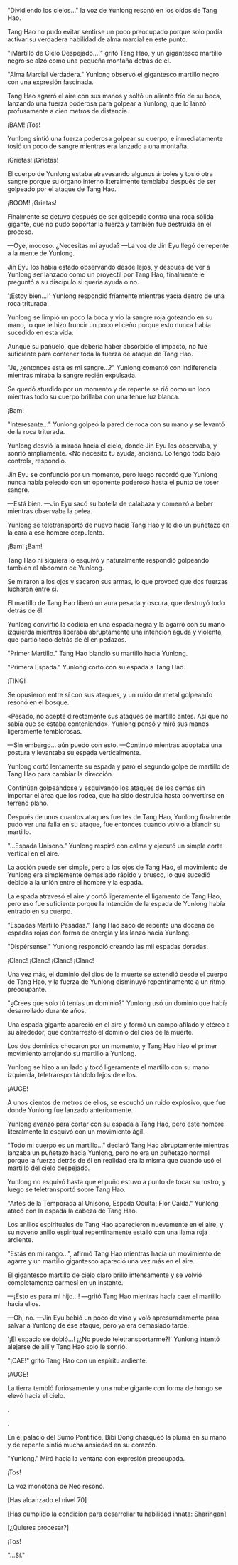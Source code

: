 
"Dividiendo los cielos..." la voz de Yunlong resonó en los oídos de Tang Hao.

Tang Hao no pudo evitar sentirse un poco preocupado porque solo podía activar su verdadera habilidad de alma marcial en este punto.

"¡Martillo de Cielo Despejado...!" gritó Tang Hao, y un gigantesco martillo negro se alzó como una pequeña montaña detrás de él.

"Alma Marcial Verdadera." Yunlong observó el gigantesco martillo negro con una expresión fascinada.

Tang Hao agarró el aire con sus manos y soltó un aliento frío de su boca, lanzando una fuerza poderosa para golpear a Yunlong, que lo lanzó profusamente a cien metros de distancia.

¡BAM! ¡Tos!

Yunlong sintió una fuerza poderosa golpear su cuerpo, e inmediatamente tosió un poco de sangre mientras era lanzado a una montaña.

¡Grietas! ¡Grietas!

El cuerpo de Yunlong estaba atravesando algunos árboles y tosió otra sangre porque su órgano interno literalmente temblaba después de ser golpeado por el ataque de Tang Hao.

¡BOOM! ¡Grietas!

Finalmente se detuvo después de ser golpeado contra una roca sólida gigante, que no pudo soportar la fuerza y ​​también fue destruida en el proceso.

—Oye, mocoso. ¿Necesitas mi ayuda? —La voz de Jin Eyu llegó de repente a la mente de Yunlong.

Jin Eyu los había estado observando desde lejos, y después de ver a Yunlong ser lanzado como un proyectil por Tang Hao, finalmente le preguntó a su discípulo si quería ayuda o no.

'¡Estoy bien...!' Yunlong respondió fríamente mientras yacía dentro de una roca triturada.

Yunlong se limpió un poco la boca y vio la sangre roja goteando en su mano, lo que le hizo fruncir un poco el ceño porque esto nunca había sucedido en esta vida.

Aunque su pañuelo, que debería haber absorbido el impacto, no fue suficiente para contener toda la fuerza de ataque de Tang Hao.

"Je, ¿entonces esta es mi sangre...?" Yunlong comentó con indiferencia mientras miraba la sangre recién expulsada.

Se quedó aturdido por un momento y de repente se rió como un loco mientras todo su cuerpo brillaba con una tenue luz blanca.

¡Bam!

"Interesante..." Yunlong golpeó la pared de roca con su mano y se levantó de la roca triturada.

Yunlong desvió la mirada hacia el cielo, donde Jin Eyu los observaba, y sonrió ampliamente. «No necesito tu ayuda, anciano. Lo tengo todo bajo control», respondió.

Jin Eyu se confundió por un momento, pero luego recordó que Yunlong nunca había peleado con un oponente poderoso hasta el punto de toser sangre.

—Está bien. —Jin Eyu sacó su botella de calabaza y comenzó a beber mientras observaba la pelea.

Yunlong se teletransportó de nuevo hacia Tang Hao y le dio un puñetazo en la cara a ese hombre corpulento.

¡Bam! ¡Bam!

Tang Hao ni siquiera lo esquivó y naturalmente respondió golpeando también el abdomen de Yunlong.

Se miraron a los ojos y sacaron sus armas, lo que provocó que dos fuerzas lucharan entre sí.

El martillo de Tang Hao liberó un aura pesada y oscura, que destruyó todo detrás de él.

Yunlong convirtió la codicia en una espada negra y la agarró con su mano izquierda mientras liberaba abruptamente una intención aguda y violenta, que partió todo detrás de él en pedazos.

"Primer Martillo." Tang Hao blandió su martillo hacia Yunlong.

"Primera Espada." Yunlong cortó con su espada a Tang Hao.

¡TING!

Se opusieron entre sí con sus ataques, y un ruido de metal golpeando resonó en el bosque.

«Pesado, no acepté directamente sus ataques de martillo antes. Así que no sabía que se estaba conteniendo». Yunlong pensó y miró sus manos ligeramente temblorosas.

—Sin embargo... aún puedo con esto. —Continuó mientras adoptaba una postura y levantaba su espada verticalmente.

Yunlong cortó lentamente su espada y paró el segundo golpe de martillo de Tang Hao para cambiar la dirección.

Continúan golpeándose y esquivando los ataques de los demás sin importar el área que los rodea, que ha sido destruida hasta convertirse en terreno plano.

Después de unos cuantos ataques fuertes de Tang Hao, Yunlong finalmente pudo ver una falla en su ataque, fue entonces cuando volvió a blandir su martillo.

"...Espada Unísono." Yunlong respiró con calma y ejecutó un simple corte vertical en el aire.

La acción puede ser simple, pero a los ojos de Tang Hao, el movimiento de Yunlong era simplemente demasiado rápido y brusco, lo que sucedió debido a la unión entre el hombre y la espada.

La espada atravesó el aire y cortó ligeramente el ligamento de Tang Hao, pero eso fue suficiente porque la intención de la espada de Yunlong había entrado en su cuerpo.

"Espadas Martillo Pesadas." Tang Hao sacó de repente una docena de espadas rojas con forma de energía y las lanzó hacia Yunlong.

"Dispérsense." Yunlong respondió creando las mil espadas doradas.

¡Clanc! ¡Clanc! ¡Clanc! ¡Clanc!

Una vez más, el dominio del dios de la muerte se extendió desde el cuerpo de Tang Hao, y la fuerza de Yunlong disminuyó repentinamente a un ritmo preocupante.

"¿Crees que solo tú tenías un dominio?" Yunlong usó un dominio que había desarrollado durante años.

Una espada gigante apareció en el aire y formó un campo afilado y etéreo a su alrededor, que contrarrestó el dominio del dios de la muerte.

Los dos dominios chocaron por un momento, y Tang Hao hizo el primer movimiento arrojando su martillo a Yunlong.

Yunlong se hizo a un lado y tocó ligeramente el martillo con su mano izquierda, teletransportándolo lejos de ellos.

¡AUGE!

A unos cientos de metros de ellos, se escuchó un ruido explosivo, que fue donde Yunlong fue lanzado anteriormente.

Yunlong avanzó para cortar con su espada a Tang Hao, pero este hombre literalmente la esquivó con un movimiento ágil.

"Todo mi cuerpo es un martillo..." declaró Tang Hao abruptamente mientras lanzaba un puñetazo hacia Yunlong, pero no era un puñetazo normal porque la fuerza detrás de él en realidad era la misma que cuando usó el martillo del cielo despejado.

Yunlong no esquivó hasta que el puño estuvo a punto de tocar su rostro, y luego se teletransportó sobre Tang Hao.

"Artes de la Temporada al Unísono, Espada Oculta: Flor Caída." Yunlong atacó con la espada la cabeza de Tang Hao.

Los anillos espirituales de Tang Hao aparecieron nuevamente en el aire, y su noveno anillo espiritual repentinamente estalló con una llama roja ardiente.

"Estás en mi rango...", afirmó Tang Hao mientras hacía un movimiento de agarre y un martillo gigantesco apareció una vez más en el aire.

El gigantesco martillo de cielo claro brilló intensamente y se volvió completamente carmesí en un instante.

—¡Esto es para mi hijo...! —gritó Tang Hao mientras hacía caer el martillo hacia ellos.

—Oh, no. —Jin Eyu bebió un poco de vino y voló apresuradamente para salvar a Yunlong de ese ataque, pero ya era demasiado tarde.

'¡El espacio se dobló...! ¡¿No puedo teletransportarme?!' Yunlong intentó alejarse de allí y Tang Hao solo le sonrió.

"¡CAE!" gritó Tang Hao con un espíritu ardiente.

¡AUGE!

La tierra tembló furiosamente y una nube gigante con forma de hongo se elevó hacia el cielo.

.

.

En el palacio del Sumo Pontífice, Bibi Dong chasqueó la pluma en su mano y de repente sintió mucha ansiedad en su corazón.

"Yunlong." Miró hacia la ventana con expresión preocupada.

¡Tos!

La voz monótona de Neo resonó.

[Has alcanzado el nivel 70]

[Has cumplido la condición para desarrollar tu habilidad innata: Sharingan]

[¿Quieres procesar?]

¡Tos!

"...Sí."